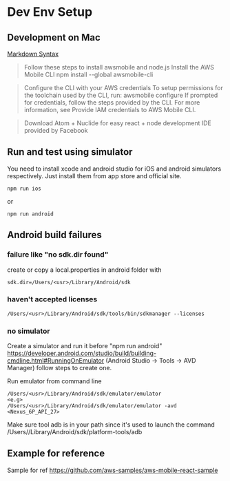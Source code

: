 # Dev Env Setup
## Development on Mac
[Markdown Syntax](https://guides.github.com/features/mastering-markdown/)
> Follow these steps to install awsmobile and node.js
Install the AWS Mobile CLI
npm install --global awsmobile-cli

> Configure the CLI with your AWS credentials
To setup permissions for the toolchain used by the CLI, run:
awsmobile configure
If prompted for credentials, follow the steps provided by the CLI.
For more information, see Provide IAM credentials to AWS Mobile CLI.

> Download Atom + Nuclide for easy react + node development
IDE provided by Facebook

## Run and test using simulator
You need to install xcode and android studio for iOS and android
simulators respectively. Just install them from app store and official site.

```
npm run ios
```
or
```
npm run android
```

## Android build failures
### failure like "no sdk.dir found"
create or copy a local.properties in android folder
with
```
sdk.dir=/Users/<usr>/Library/Android/sdk
```
### haven't accepted licenses

```
/Users/<usr>/Library/Android/sdk/tools/bin/sdkmanager --licenses
```

### no simulator
Create a simulator and run it before "npm run android"
https://developer.android.com/studio/build/building-cmdline.html#RunningOnEmulator
(Android Studio -> Tools -> AVD Manager) follow steps to create one.

Run emulator from command line
```
/Users/<usr>/Library/Android/sdk/emulator/emulator
<e.g>
/Users/<usr>/Library/Android/sdk/emulator/emulator -avd <Nexus_6P_API_27>
```

Make sure tool adb is in your path since it's used to launch the command
/Users/<usr>/Library/Android/sdk/platform-tools/adb


## Example for reference
Sample for ref https://github.com/aws-samples/aws-mobile-react-sample
